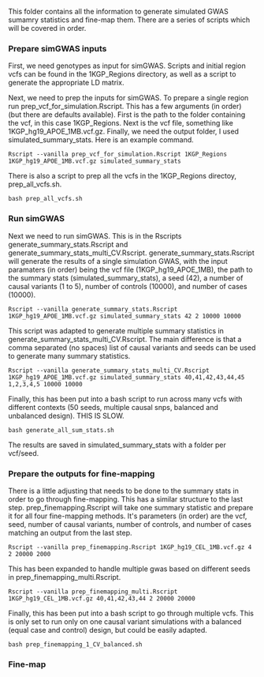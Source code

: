 This folder contains all the information to generate simulated GWAS sumamry statistics and fine-map them. There are a series of scripts which will be covered in order.

### Prepare simGWAS inputs

First, we need genotypes as input for simGWAS. Scripts and initial region vcfs can be found in the 1KGP_Regions directory, as well as a script to generate the appropriate LD matrix.

Next, we need to prep the inputs for simGWAS. To prepare a single region run prep_vcf_for_simulation.Rscript. This has a few arguments (in order) (but there are defaults available). First is the path to the folder containing the vcf, in this case 1KGP_Regions. Next is the vcf file, something like 1KGP_hg19_APOE_1MB.vcf.gz. Finally, we need the output folder, I used simulated_summary_stats. Here is an example command.

```
Rscript --vanilla prep_vcf_for_simulation.Rscript 1KGP_Regions 1KGP_hg19_APOE_1MB.vcf.gz simulated_summary_stats
```

There is also a script to prep all the vcfs in the 1KGP_Regions directoy, prep_all_vcfs.sh.

```
bash prep_all_vcfs.sh
```

### Run simGWAS

Next we need to run simGWAS. This is in the Rscripts generate_summary_stats.Rscript and generate_summary_stats_multi_CV.Rscript. generate_summary_stats.Rscript will generate the results of a single simulation GWAS, with the input paramaters (in order) being the vcf file (1KGP_hg19_APOE_1MB), the path to the summary stats (simulated_summary_stats), a seed (42), a number of causal variants (1 to 5), number of controls (10000), and number of cases (10000). 

```
Rscript --vanilla generate_summary_stats.Rscript 1KGP_hg19_APOE_1MB.vcf.gz simulated_summary_stats 42 2 10000 10000
```
This script was adapted to generate multiple summary statistics in generate_summary_stats_multi_CV.Rscript. The main difference is that a comma separated (no spaces) list of causal variants and seeds can be used to generate many summary statistics.

```
Rscript --vanilla generate_summary_stats_multi_CV.Rscript 1KGP_hg19_APOE_1MB.vcf.gz simulated_summary_stats 40,41,42,43,44,45 1,2,3,4,5 10000 10000
```

Finally, this has been put into a bash script to run across many vcfs with different contexts (50 seeds, multiple causal snps, balanced and unbalanced design). THIS IS SLOW.

```
bash generate_all_sum_stats.sh
```
The results are saved in simulated_summary_stats with a folder per vcf/seed.

### Prepare the outputs for fine-mapping

There is a little adjusting that needs to be done to the summary stats in order to go through fine-mapping. This has a similar structure to the last step. prep_finemapping.Rscript will take one summary statistic and prepare it for all four fine-mapping methods. It's parameters (in order) are the vcf, seed, number of causal variants, number of controls, and number of cases matching an output from the last step.

```
Rscript --vanilla prep_finemapping.Rscript 1KGP_hg19_CEL_1MB.vcf.gz 4 2 20000 2000
```
This has been expanded to handle multiple gwas based on different seeds in prep_finemapping_multi.Rscript. 

```
Rscript --vanilla prep_finemapping_multi.Rscript 1KGP_hg19_CEL_1MB.vcf.gz 40,41,42,43,44 2 20000 20000
```

Finally, this has been put into a bash script to go through multiple vcfs. This is only set to run only on one causal variant simulations with a balanced (equal case and control) design, but could be easily adapted.

```
bash prep_finemapping_1_CV_balanced.sh
```

### Fine-map
